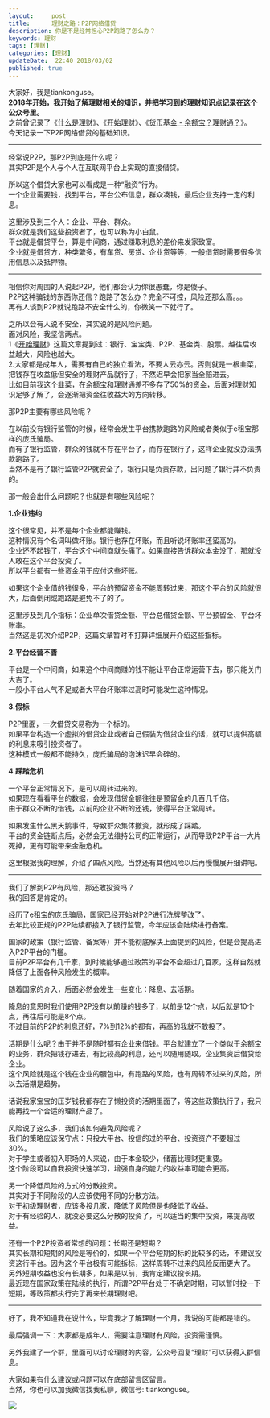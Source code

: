 ```yaml
---   
layout:     post  
title:      理财之路：P2P网络借贷
description: 你是不是经常担心P2P跑路了怎么办？  
keywords: 理财  
tags: [理财]  
categories: [理财]  
updateDate:  22:40 2018/03/02
published: true  
---  
```

 
大家好，我是tiankonguse。  
**2018年开始，我开始了解理财相关的知识，并把学习到的理财知识点记录在这个公众号里。**  
之前曾记录了《[什么是理财](http://mp.weixin.qq.com/s/jghH-D6CC_mGEFkkNnvC3A)》、《[开始理财](https://mp.weixin.qq.com/s/1ZHyd_FAOsqTbAJqWgntLg)》、《[货币基金 - 余额宝？理财通？](http://mp.weixin.qq.com/s/Nc-qiTOzYVg_tpG21j4AZQ)》。  
今天记录一下P2P网络借贷的基础知识。  
 
***

经常说P2P，那P2P到底是什么呢？  
其实P2P是个人与个人在互联网平台上实现的直接借贷。  


所以这个借贷大家也可以看成是一种“融资”行为。  
一个企业需要钱，找到平台，平台公布信息，群众凑钱，最后企业支持一定的利息。  


这里涉及到三个人：企业、平台、群众。  
群众就是我们这些投资者了，也可以称为小白鼠。  
平台就是借贷平台，算是中间商，通过赚取利息的差价来发家致富。    
企业就是借贷方，种类繁多，有车贷、房贷、企业贷等等，一般借贷时需要很多信用信息以及抵押物。  



***  

相信你对周围的人说起P2P，他们都会认为你很愚蠢，你是傻子。  
P2P这种骗钱的东西你还信？跑路了怎么办？完全不可控，风险还那么高。。。   
再有人谈到P2P就说跑路不安全什么的，你微笑一下就行了。  


之所以会有人说不安全，其实说的是风险问题。  
面对风险，我坚信两点。  
1《[开始理财](https://mp.weixin.qq.com/s/1ZHyd_FAOsqTbAJqWgntLg)》这篇文章提到过：银行、宝宝类、P2P、基金类、股票。越往后收益越大，风险也越大。    
2.大家都是成年人，需要有自己的独立看法，不要人云亦云。否则就是一根韭菜，把钱存在收益低但安全的理财产品就行了，不然迟早会把家当全赔进去。  
比如目前我这个韭菜，在余额宝和理财通差不多存了50%的资金，后面对理财知识足够了解了，会逐渐把资金往收益大的方向转移。    


那P2P主要有哪些风险呢？  


在以前没有银行监管的时候，经常会发生平台携款跑路的风险或者类似于e租宝那样的庞氏骗局。  
而有了银行监管，群众的钱就不存在平台了，而存在银行了，这样企业就没办法携款跑路了。  
当然不是有了银行监管P2P就安全了，银行只是负责存款，出问题了银行并不负责的。  


那一般会出什么问题呢？也就是有哪些风险呢？  


**1.企业违约**   

这个很常见，并不是每个企业都能赚钱。  
这种情况有个名词叫做坏账。银行也存在坏账，而且听说坏账率还蛮高的。  
企业还不起钱了，平台这个中间商就头痛了。如果直接告诉群众本金没了，那就没人敢在这个平台投资了。  
所以平台都有一些资金用于应付这些坏账。  


如果这个企业借的钱很多，平台的预留资金不能周转过来，那这个平台的风险就很大，后面倒闭或跑路是避免不了的了。


这里涉及到几个指标：企业单次借贷金额、平台总借贷金额、平台预留金、平台坏账率。  
当然这是初次介绍P2P，这篇文章暂时不打算详细展开介绍这些指标。  


**2.平台经营不善**  

平台是一个中间商，如果这个中间商赚的钱不能让平台正常运营下去，那只能关门大吉了。  
一般小平台人气不足或者大平台坏账率过高时可能发生这种情况。  


**3.假标**  

P2P里面，一次借贷交易称为一个标的。  
如果平台构造一个虚拟的借贷企业或者自己假装为借贷企业的话，就可以提供高额的利息来吸引投资者了。  
这种模式一般都不能持久，庞氏骗局的泡沫迟早会碎的。  


**4.踩踏危机**  

一个平台正常情况下，是可以周转过来的。  
如果现在看看平台的数据，会发现借贷金额往往是预留金的几百几千倍。  
由于群众不断的借钱，以前的企业不断的还钱，使得平台正常周转。  


如果发生什么黑天鹅事件，导致群众集体撤资，就形成了踩踏。  
平台的资金链断点后，必然会无法维持公司的正常运行，从而导致P2P平台一大片死掉，更有可能带来金融危机。  


这里根据我的理解，介绍了四点风险。当然还有其他风险以后再慢慢展开细讲吧。  



***

我们了解到P2P有风险，那还敢投资吗？  
我的回答是肯定的。   


经历了e租宝的庞氏骗局，国家已经开始对P2P进行洗牌整改了。  
去年比较正规的P2P陆续都接入了银行监管，今年应该会陆续进行备案。  


国家的政策（银行监管、备案等）并不能彻底解决上面提到的风险，但是会提高进入P2P平台的门槛。    
目前P2P平台有几千家，到时候能够通过政策的平台不会超过几百家，这样自然就降低了上面各种风险发生的概率。  


随着国家的介入，后面必然会发生一些变化：降息、去活期。  


降息的意思时我们使用P2P没有以前赚的钱多了，以前是12个点，以后就是10个点，再往后可能是8个点。  
不过目前的P2P的利息还好，7%到12%的都有，再高的我就不敢投了。  


活期是什么呢？由于并不是随时都有企业来借钱。平台就建立了一个类似于余额宝的业务，群众把钱存进去，有比较高的利息，还可以随用随取。企业集资后借贷给企业。  
这个风险就是这个钱在企业的腰包中，有跑路的风险，也有周转不过来的风险，所以去活期是趋势。  


话说我家宝宝的压岁钱我都存在了懒投资的活期里面了，等这些政策执行了，我只能再找一个合适的理财产品了。  


风险说了这么多，我们该如何避免风险呢？  
我们的策略应该保守点：只投大平台、投信的过的平台、投资资产不要超过30%。  
对于学生或者初入职场的人来说，由于本金较少，储蓄比理财更重要。  
这个阶段可以自我投资快速学习，增强自身的能力的收益率可能会更高。  


另一个降低风险的方式的分散投资。  
其实对于不同阶段的人应该使用不同的分散方法。  
对于初级理财者，应该多投几家，降低了风险但是也降低了收益。  
对于有经验的人，就没必要这么分散的投资了，可以适当的集中投资，来提高收益。  


还有一个P2P投资者常想的问题：长期还是短期？  
其实长期和短期的风险是等价的，如果一个平台短期的标的比较多的话，不建议投资这行平台。因为这个平台极有可能拆标，这样周转不过来的风险反而更大了。  
另外短期收益也没有长期多，如果是以前，我肯定建议投长期。  
最近现在国家政策在陆续的执行，所谓P2P平台处于不确定时期，可以暂时投一下短期，等政策都执行完了再来长期理财吧。  



***

好了，我不知道我在说什么，毕竟我才了解理财一个月，我说的可能都是错的。  

最后强调一下：大家都是成年人，需要注意理财有风险，投资需谨慎。  

另外我建了一个群，里面可以讨论理财的内容，公众号回复“理财”可以获得入群信息。   


大家如果有什么建议或问题可以在底部留言区留言。  
当然，你也可以加我微信找我私聊，微信号: tiankonguse。  

![](https://res.tiankonguse.com/images/tiankonguse-support.png)  


